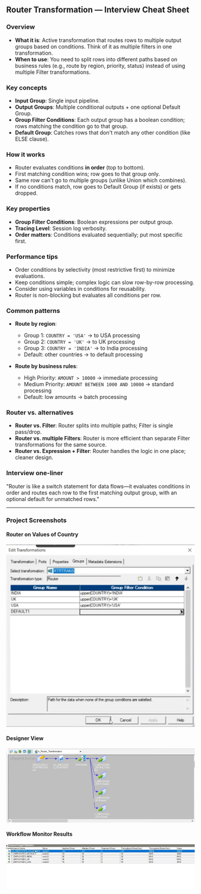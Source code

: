 ## Router Transformation — Interview Cheat Sheet

### Overview
- **What it is**: Active transformation that routes rows to multiple output groups based on conditions. Think of it as multiple filters in one transformation.
- **When to use**: You need to split rows into different paths based on business rules (e.g., route by region, priority, status) instead of using multiple Filter transformations.

### Key concepts
- **Input Group**: Single input pipeline.
- **Output Groups**: Multiple conditional outputs + one optional Default Group.
- **Group Filter Conditions**: Each output group has a boolean condition; rows matching the condition go to that group.
- **Default Group**: Catches rows that don't match any other condition (like ELSE clause).

### How it works
- Router evaluates conditions **in order** (top to bottom).
- First matching condition wins; row goes to that group only.
- Same row can't go to multiple groups (unlike Union which combines).
- If no conditions match, row goes to Default Group (if exists) or gets dropped.

### Key properties
- **Group Filter Conditions**: Boolean expressions per output group.
- **Tracing Level**: Session log verbosity.
- **Order matters**: Conditions evaluated sequentially; put most specific first.

### Performance tips
- Order conditions by selectivity (most restrictive first) to minimize evaluations.
- Keep conditions simple; complex logic can slow row-by-row processing.
- Consider using variables in conditions for reusability.
- Router is non-blocking but evaluates all conditions per row.

### Common patterns
- **Route by region**: 
  - Group 1: `COUNTRY = 'USA'` → to USA processing
  - Group 2: `COUNTRY = 'UK'` → to UK processing  
  - Group 3: `COUNTRY = 'INDIA'` → to India processing
  - Default: other countries → to default processing

- **Route by business rules**:
  - High Priority: `AMOUNT > 10000` → immediate processing
  - Medium Priority: `AMOUNT BETWEEN 1000 AND 10000` → standard processing
  - Default: low amounts → batch processing

### Router vs. alternatives
- **Router vs. Filter**: Router splits into multiple paths; Filter is single pass/drop.
- **Router vs. multiple Filters**: Router is more efficient than separate Filter transformations for the same source.
- **Router vs. Expression + Filter**: Router handles the logic in one place; cleaner design.

### Interview one-liner
"Router is like a switch statement for data flows—it evaluates conditions in order and routes each row to the first matching output group, with an optional default for unmatched rows."

---

### Project Screenshots

#### Router on Values of Country
![Router Configuration](Router%20on%20values%20of%20country.png)

#### Designer View
![Designer](Designer.png)

#### Workflow Monitor Results
![Workflow Results](Results%20in%20workflow%20montior.png)


